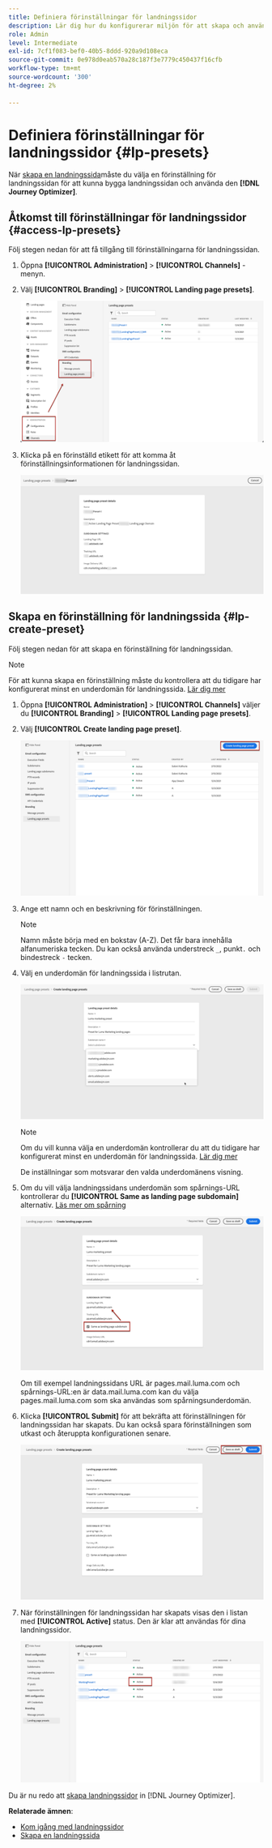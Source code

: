 ```yaml
---
title: Definiera förinställningar för landningssidor
description: Lär dig hur du konfigurerar miljön för att skapa och använda landningssidor med Journey Optimizer
role: Admin
level: Intermediate
exl-id: 7cf1f083-bef0-40b5-8ddd-920a9d108eca
source-git-commit: 0e978d0eab570a28c187f3e7779c450437f16cfb
workflow-type: tm+mt
source-wordcount: '300'
ht-degree: 2%

---
```


# Definiera förinställningar för landningssidor {#lp-presets}

När [skapa en landningssida](../landing-pages/create-lp.md#create-a-lp)måste du välja en förinställning för landningssidan för att kunna bygga landningssidan och använda den **[!DNL Journey Optimizer]**.

## Åtkomst till förinställningar för landningssidor {#access-lp-presets}

Följ stegen nedan för att få tillgång till förinställningarna för landningssidan.

1. Öppna **[!UICONTROL Administration]** > **[!UICONTROL Channels]** -menyn.

1. Välj **[!UICONTROL Branding]** > **[!UICONTROL Landing page presets]**.

   ![](assets/lp_presets-access.png)

1. Klicka på en förinställd etikett för att komma åt förinställningsinformationen för landningssidan.

   ![](assets/lp_preset-details.png)

## Skapa en förinställning för landningssida {#lp-create-preset}

Följ stegen nedan för att skapa en förinställning för landningssidan.

>[!NOTE]
>
>För att kunna skapa en förinställning måste du kontrollera att du tidigare har konfigurerat minst en underdomän för landningssida. [Lär dig mer](lp-subdomains.md)

1. Öppna **[!UICONTROL Administration]** > **[!UICONTROL Channels]** väljer du **[!UICONTROL Branding]** > **[!UICONTROL Landing page presets]**.

1. Välj **[!UICONTROL Create landing page preset]**.

   ![](assets/lp_create-preset-temp.png)

1. Ange ett namn och en beskrivning för förinställningen.

   >[!NOTE]
   >
   > Namn måste börja med en bokstav (A-Z). Det får bara innehålla alfanumeriska tecken. Du kan också använda understreck `_`, punkt`.` och bindestreck `-` tecken.

1. Välj en underdomän för landningssida i listrutan.

   ![](assets/lp_preset-subdomain.png)

   >[!NOTE]
   >
   >Om du vill kunna välja en underdomän kontrollerar du att du tidigare har konfigurerat minst en underdomän för landningssida. [Lär dig mer](#lp-subdomains)

   De inställningar som motsvarar den valda underdomänens visning.

1. Om du vill välja landningssidans underdomän som spårnings-URL kontrollerar du **[!UICONTROL Same as landing page subdomain]** alternativ. [Läs mer om spårning](../design/message-tracking.md)

   ![](assets/lp_preset-subdomain-settings-same.png)

   Om till exempel landningssidans URL är pages.mail.luma.com och spårnings-URL:en är data.mail.luma.com kan du välja pages.mail.luma.com som ska användas som spårningsunderdomän.

1. Klicka **[!UICONTROL Submit]** för att bekräfta att förinställningen för landningssidan har skapats. Du kan också spara förinställningen som utkast och återuppta konfigurationen senare.

   ![](assets/lp_preset-subdomain-settings-submit.png)

1. När förinställningen för landningssidan har skapats visas den i listan med **[!UICONTROL Active]** status. Den är klar att användas för dina landningssidor.

   ![](assets/lp-preset-active-temp.png)

Du är nu redo att [skapa landningssidor](../landing-pages/create-lp.md) in [!DNL Journey Optimizer].
<!--
>[!NOTE]
>
>Learn how to create channel surfaces for push notifications and emails in [this section](message-presets.md).-->

**Relaterade ämnen**:

* [Kom igång med landningssidor](../landing-pages/get-started-lp.md)
* [Skapa en landningssida](../landing-pages/create-lp.md#create-a-lp)
